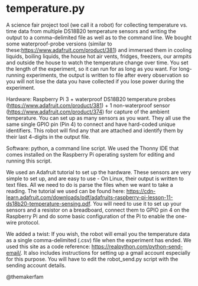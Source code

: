 # temperature.py

A science fair project tool (we call it a robot) for collecting temperature vs. time data from multiple DS18B20 temperature sensors and writing the output to a comma-delimited file as well as to the command line.  We bought some waterproof-probe versions (similar to these:https://www.adafruit.com/product/381) and immersed them in cooling liquids, boiling liquids, the house hot air vents, fridges, freezers, our armpits and outside the house to watch the temperature change over time.  You set the length of the experiment, so it can run for as long as you want.  For long-running experiments, the output is written to file after every observation so you will not lose the data you have collected if you lose power during the experiment.

Hardware: Raspberry Pi 3 + waterproof DS18B20 temperature probes (https://www.adafruit.com/product/381) + 1 non-waterproof sensor (https://www.adafruit.com/product/374) for capture of the ambient temperature.  You can set up as many sensors as you want.  They all use the same single GPIO pin (Pin 4) to connect and have hard-coded unique identifiers. This robot will find any that are attached and identify them by their last 4-digits in the output file.

Software:  python, a command line script.  We used the Thonny IDE that comes installed on the Raspberry Pi operating system for editing and running this script.

We used an Adafruit tutorial to set up the hardware.  These sensors are very simple to set up, and are easy to use - On Linux, their output is written to text files.  All we need to do is parse the files when we want to take a reading.  The tutorial we used can be found here: https://cdn-learn.adafruit.com/downloads/pdf/adafruits-raspberry-pi-lesson-11-ds18b20-temperature-sensing.pdf.  You will need to use it to set up your sensors and a resistor on a breadboard, connect them to GPIO pin 4 on the Raspberry Pi and do some basic configuration of the Pi to enable the one-wire protocol.

We added a twist: If you wish, the robot will email you the temperature data as a single comma-delimited (.csv) file when the experiment has ended.  We used this site as a code reference: https://realpython.com/python-send-email/.  It also includes instructions for setting up a gmail account especially for this purpose.  You will have to edit the robot_send.py script with the sending account details.

@themakerfam
